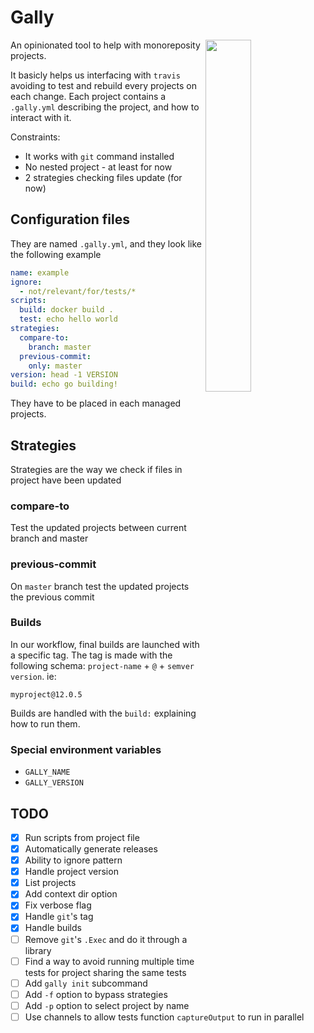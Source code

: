 # Gally

<img align="right" src="https://user-images.githubusercontent.com/747/49454572-b0c3e600-f7e5-11e8-9be3-3feadfff1a52.jpeg" width="38%">

An opinionated tool to help with monoreposity projects.

It basicly helps us interfacing with `travis` avoiding to test and rebuild every projects on each change.
Each project contains a `.gally.yml` describing the project, and how to interact with it.

Constraints:

- It works with `git` command installed
- No nested project - at least for now
- 2 strategies checking files update (for now)

## Configuration files

They are named `.gally.yml`, and they look like the following example

```yml
name: example
ignore:
  - not/relevant/for/tests/*
scripts:
  build: docker build .
  test: echo hello world
strategies:
  compare-to:
    branch: master
  previous-commit:
    only: master
version: head -1 VERSION
build: echo go building!
```

They have to be placed in each managed projects.

## Strategies

Strategies are the way we check if files in project have been updated

### compare-to

Test the updated projects between current branch and master

### previous-commit

On `master` branch test the updated projects the previous commit

### Builds

In our workflow, final builds are launched with a specific tag. The tag is made
with the following schema: `project-name` + `@` + `semver version`. ie:

```
myproject@12.0.5
```

Builds are handled with the `build:` explaining how to run them.

### Special environment variables

- `GALLY_NAME`
- `GALLY_VERSION`

## TODO

- [x] Run scripts from project file
- [x] Automatically generate releases
- [x] Ability to ignore pattern
- [x] Handle project version
- [x] List projects
- [x] Add context dir option
- [x] Fix verbose flag
- [x] Handle `git`'s tag
- [x] Handle builds
- [ ] Remove `git`'s `.Exec` and do it through a library
- [ ] Find a way to avoid running multiple time tests for project sharing the same tests
- [ ] Add `gally init` subcommand
- [ ] Add `-f` option to bypass strategies
- [ ] Add `-p` option to select project by name
- [ ] Use channels to allow tests function `captureOutput` to run in parallel
